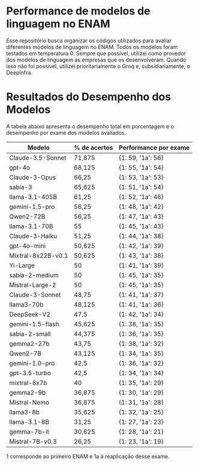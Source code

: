 # Performance de modelos de linguagem no ENAM
Esse repositório busca organizar os códigos utilizados para avaliar diferentes modelos de linguagem no ENAM.
Todos os modelos foram testados em temperatura 0.
Sempre que possível, utilizei como provedor dos modelos de linguagem as empresas que os desenvolveram. Quando isso não foi possível, utilizei prioritariamente o Groq e, subsidiariamente, o DeepInfra.


# Resultados do Desempenho dos Modelos

A tabela abaixo apresenta o desempenho total em porcentagem e o desempenho por exame dos modelos avaliados.

| Modelo              | % de acertos          | Performance por exame|
|---------------------|-----------------------|----------------------|
| Claude-3.5-Sonnet   | 71,875                | {1: 59, '1a': 56}    |
| gpt-4o              | 68,125                | {1: 55, '1a': 54}    |
| Claude-3-Opus       | 66,25                 | {1: 53, '1a': 53}    |
| sabia-3             | 65,625                | {1: 51, '1a': 54}    |
| llama-3.1-405B      | 61,25                 | {1: 52, '1a': 46}    |
| gemini-1.5-pro      | 56,25                 | {1: 48, '1a': 42}    |
| Qwen2-72B           | 56,25                 | {1: 47, '1a': 43}    |
| llama-3.1-70B       | 55                    | {1: 45, '1a': 43}    |
| Claude-3-Haiku      | 51,25                 | {1: 44, '1a': 38}    |
| gpt-4o-mini         | 50,625                | {1: 42, '1a': 39}    |
| Mixtral-8x22B-v0.1  | 50,625                | {1: 43, '1a': 38}    |
| Yi-Large            | 50                    | {1: 41, '1a': 39}    |
| sabia-2-medium      | 50                    | {1: 45, '1a': 35}    |
| Mistral-Large-2     | 50                    | {1: 45, '1a': 35}    |
| Claude-3-Sonnet     | 48,75                 | {1: 41, '1a': 37}    |
| llama3-70b          | 48,125                | {1: 41, '1a': 36}    |
| DeepSeek-V2         | 47,5                  | {1: 42, '1a': 34}    |
| gemini-1.5-flash    | 45,625                | {1: 38, '1a': 35}    |
| sabia-2-small       | 44,375                | {1: 36, '1a': 35}    |
| gemma2-27b          | 43,75                 | {1: 38, '1a': 32}    |
| Qwen2-7B            | 43,125                | {1: 34, '1a': 35}    |
| gemini-1.0-pro      | 42,5                  | {1: 36, '1a': 32}    |
| gpt-3.5-turbo       | 42,5                  | {1: 34, '1a': 34}    |
| mixtral-8x7b        | 40                    | {1: 35, '1a': 29}    |
| gemma2-9b           | 36,875                | {1: 30, '1a': 29}    |
| Mistral-Nemo        | 36,875                | {1: 31, '1a': 28}    |
| llama3-8b           | 35,625                | {1: 32, '1a': 25}    |
| llama-3.1-8B        | 31,25                 | {1: 27, '1a': 23}    |
| gemma-7b-it         | 30,625                | {1: 28, '1a': 21}    |
| Mistral-7B-v0.3     | 26,25                 | {1: 23, '1a': 19}    |

1 corresponde ao primeiro ENAM e 1a à reaplicação desse exame.